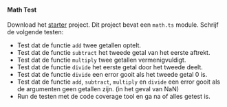 #### Math Test

Download het [starter](./starter.zip) project. Dit project bevat een `math.ts` module. Schrijf de volgende testen:

- Test dat de functie `add` twee getallen optelt.
- Test dat de functie `subtract` het tweede getal van het eerste aftrekt.
- Test dat de functie `multiply` twee getallen vermenigvuldigt.
- Test dat de functie `divide` het eerste getal door het tweede deelt.
- Test dat de functie `divide` een error gooit als het tweede getal 0 is.
- Test dat de functie `add`, `subtract`, `multiply` en `divide` een error gooit als de argumenten geen getallen zijn. (in het geval van NaN)
- Run de testen met de code coverage tool en ga na of alles getest is.
